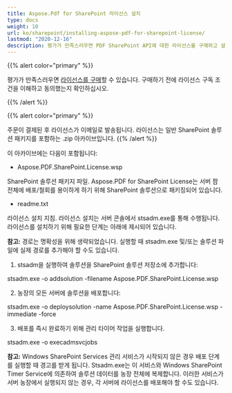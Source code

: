 ```yaml
---
title: Aspose.Pdf for SharePoint 라이선스 설치
type: docs
weight: 10
url: ko/sharepoint/installing-aspose-pdf-for-sharepoint-license/
lastmod: "2020-12-16"
description: 평가가 만족스러우면 PDF SharePoint API에 대한 라이선스를 구매하고 설치 지침을 따라 적용할 수 있습니다.
---
```


{{% alert color="primary" %}}

평가가 만족스러우면 [라이선스를 구매](https://purchase.aspose.com/buy)할 수 있습니다. 구매하기 전에 라이선스 구독 조건을 이해하고 동의했는지 확인하십시오.

{{% /alert %}}

{{% alert color="primary" %}}

주문이 결제된 후 라이선스가 이메일로 발송됩니다. 라이선스는 일반 SharePoint 솔루션 패키지를 포함하는 .zip 아카이브입니다.
{{% /alert %}}

이 아카이브에는 다음이 포함됩니다:

- Aspose.PDF.SharePoint.License.wsp

SharePoint 솔루션 패키지 파일. Aspose.PDF for SharePoint License는 서버 팜 전체에 배포/철회를 용이하게 하기 위해 SharePoint 솔루션으로 패키징되어 있습니다.

- readme.txt

라이선스 설치 지침.
 라이선스 설치는 서버 콘솔에서 stsadm.exe를 통해 수행됩니다. 라이선스를 설치하기 위해 필요한 단계는 아래에 제시되어 있습니다.

**참고:** 경로는 명확성을 위해 생략되었습니다. 실행할 때 stsadm.exe 및/또는 솔루션 파일에 실제 경로를 추가해야 할 수도 있습니다.

1. stsadm을 실행하여 솔루션을 SharePoint 솔루션 저장소에 추가합니다:

stsadm.exe -o addsolution -filename Aspose.PDF.SharePoint.License.wsp

2. 농장의 모든 서버에 솔루션을 배포합니다:

stsadm.exe -o deploysolution -name Aspose.PDF.SharePoint.License.wsp -immediate -force

3. 배포를 즉시 완료하기 위해 관리 타이머 작업을 실행합니다.

stsadm.exe -o execadmsvcjobs

**참고:** Windows SharePoint Services 관리 서비스가 시작되지 않은 경우 배포 단계를 실행할 때 경고를 받게 됩니다. Stsadm.exe는 이 서비스와 Windows SharePoint Timer Service에 의존하여 솔루션 데이터를 농장 전체에 복제합니다. 이러한 서비스가 서버 농장에서 실행되지 않는 경우, 각 서버에 라이선스를 배포해야 할 수도 있습니다.